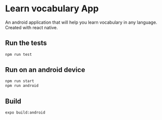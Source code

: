 Learn vocabulary App
====================

An android application that will help you learn vocabulary in any language. Created with react native.

Run the tests
-------------

```bash
npm run test
```

Run on an android device
------------------------

```bash
npm run start
npm run android
```

Build
-----

```bash
expo build:android
```